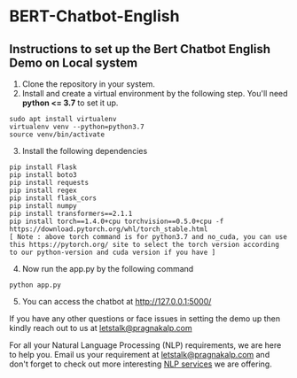 # BERT-Chatbot-English

## Instructions to set up the Bert Chatbot English Demo on Local system

1. Clone the repository in your system.
2. Install and create a virtual environment by the following step. You'll need <b>python <= 3.7</b> to set it up.
```shell
sudo apt install virtualenv
virtualenv venv --python=python3.7
source venv/bin/activate
```
3. Install the following dependencies
```shell
pip install Flask
pip install boto3
pip install requests
pip install regex
pip install flask_cors
pip install numpy
pip install transformers==2.1.1
pip install torch==1.4.0+cpu torchvision==0.5.0+cpu -f https://download.pytorch.org/whl/torch_stable.html
[ Note : above torch command is for python3.7 and no_cuda, you can use this https://pytorch.org/ site to select the torch version according to our python-version and cuda version if you have ]
```
4. Now run the app.py by the following command 
```shell
python app.py
```
5. You can access the chatbot at  http://127.0.0.1:5000/ 

If you have any other questions or face issues in setting the demo up then kindly reach out to us at letstalk@pragnakalp.com 

For all your Natural Language Processing (NLP) requirements, we are here to help you. Email us your requirement at letstalk@pragnakalp.com and don't forget to check out more interesting <a href="https://www.pragnakalp.com/services/natural-language-processing-services/" target="_blank">NLP services</a> we are offering. 